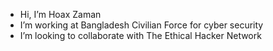 -  Hi, I’m Hoax Zaman
-  I’m working at Bangladesh Civilian Force for cyber security
-  I’m looking to collaborate with The Ethical Hacker Network

<!---
hoaxzaman/hoaxzaman is a ✨ special ✨ repository because its `README.md` (this file) appears on your GitHub profile.
You can click the Preview link to take a look at your changes.
--->
